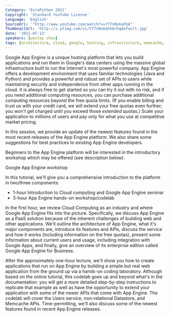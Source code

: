 ```yaml
---
Category: 'EuroPython 2011'
Copyright: 'Standard YouTube License'
Language: 'English'
SourceUrl: '"http://www.youtube.com/watch?v=tT7nNx6ahhA"'
ThumbnailUrl: 'http://i.ytimg.com/vi/tT7nNx6ahhA/hqdefault.jpg'
date: '2011-07-13'
speakers: [wesley chun]
tags: [architecture, cloud, google, hosting, infrastructure, memcache, security, web]
---
```

Google App Engine is a unique hosting platform that lets you build
applications and run them in Google's data centers using the massive global
infrastructure built to run the Internet's most powerful company. App Engine
offers a development environment that uses familiar technologies (Java and
Python) and provides a powerful and robust set of APIs to users while
maintaining security and independence from other apps running in the cloud. It
is always free to get started so you can try it out with no risk, and if you
need additional computing resources, you can purchase additional computing
resources beyond the free quota limits. (If you enable billing and trust us
with your credit card, we will extend your free quotas even further; you won't
get charged until you exceed those _extended_ quotas.) Scale your application
to millions of users and pay only for what you use at competitive market
pricing.

In this session, we provide an update of the newest features found in the most
recent releases of the App Engine platform. We also share some suggestions for
best practices to existing App Engine developers.

Beginners to the App Engine platform will be interested in the introductory
workshop which may be offered (see description below).

Google App Engine workshop

In this tutorial, we'll give you a comprehensive introduction to the platform
in two/three components:

  * 1-hour Introduction to Cloud computing and Google App Engine seminar
  * 3-hour App Engine hands-on workshop/codelab

In the first hour, we review Cloud Computing as an industry and where Google
App Engine fits into the picture. Specifically, we discuss App Engine as a
PaaS solution because of the inherent challenges of building web and other
applications. We'll outline the architecture of App Engine, what it's major
components are, introduce its features and APIs, discuss the service and how
it works (including information on the free quotas), present some information
about current users and usage, including integration with Google Apps, and
finally, give an overview of its enterprise edition called Google App Engine
for Business.

After the approximately one-hour lecture, we'll show you how to create
applications that run on App Engine by building a simple but real web
application from the ground up via a hands-on coding laboratory. Although
based on the online tutorial, this codelab goes up and beyond what's in the
documentation: you will get a more detailed step-by-step instructions to
replicate that example as well as have the opportunity to extend your
application with some of the newer APIs that come with App Engine. The codelab
will cover the Users service, non-relational Datastore, and Memcache APIs.
Time-permitting, we'll also discuss some of the newest features found in
recent App Engine releases.

